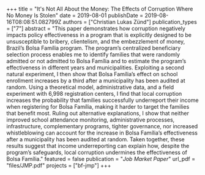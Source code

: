 +++
title = "It's Not All About the Money: The Effects of Corruption Where No Money Is Stolen"
date = 2019-08-01
publishDate = 2019-08-16T08:08:51.082799Z
authors = ["Christian Lukas Zünd"]
publication_types = ["7"]
abstract = "This paper demonstrates how corruption negatively impacts policy effectiveness in a program that is explicitly designed to be unsusceptible to bribery, clientelism, and the embezzlement of money, Brazil’s Bolsa Família program. The program’s centralized beneficiary selection process enables me to identify families that were randomly admitted or not admitted to Bolsa Família and to estimate the program’s effectiveness in different years and municipalities. Exploiting a second natural experiment, I then show that Bolsa Família’s effect on school enrollment increases by a third after a municipality has been audited at random. Using a theoretical model, administrative data, and a field experiment with 6,998 registration centers, I find that local corruption increases the probability that families successfully underreport their income when registering for Bolsa Família, making it harder to target the families that benefit most. Ruling out alternative explanations, I show that neither improved school attendance monitoring, administrative processes, infrastructure, complementary programs, tighter governance, nor increased whistleblowing can account for the increase in Bolsa Família’s effectiveness after a municipality has been audited at random. Taken together, these results suggest that income underreporting can explain how, despite the program’s safeguards, local corruption undermines the effectiveness of Bolsa Família."
featured = false
publication = "*Job Market Paper*"
url_pdf = "files/JMP.pdf"
projects = ["bf-jmp"]
+++

